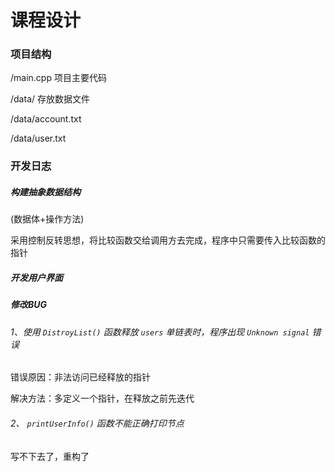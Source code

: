 # 课程设计


### 项目结构

/main.cpp 项目主要代码

/data/ 存放数据文件

/data/account.txt

/data/user.txt


### 开发日志

##### 构建抽象数据结构

(数据体+操作方法)

采用控制反转思想，将比较函数交给调用方去完成，程序中只需要传入比较函数的指针

##### 开发用户界面

##### 修改BUG

###### 1、使用 `DistroyList()` 函数释放 `users` 单链表时，程序出现 `Unknown signal` 错误

错误原因：非法访问已经释放的指针

解决方法：多定义一个指针，在释放之前先迭代

###### 2、 `printUserInfo()` 函数不能正确打印节点

写不下去了，重构了